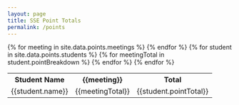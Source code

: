 ```yaml
---
layout: page
title: SSE Point Totals
permalink: /points
---
```


<table>
    <tr class="points-row">
        <th>Student Name</th>
        {% for meeting in site.data.points.meetings %}
            <th>{{meeting}}</th>
        {% endfor %}
        <th>Total</th>
    </tr>
    {% for student in site.data.points.students %}
        <tr class="points-row"> 
            <td>{{student.name}}</td>
            {% for meetingTotal in student.pointBreakdown %}
                <td>{{meetingTotal}}</td>
            {% endfor %}
            <td>{{student.pointTotal}}</td>
        </tr>
    {% endfor %}
</table>